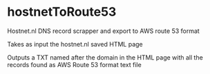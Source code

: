 # hostnetToRoute53
Hostnet.nl DNS record scrapper and export to AWS route 53 format

Takes as input the hostnet.nl saved HTML page

Outputs a TXT named after the domain in the HTML page with all the records found as AWS Route 53 format text file
